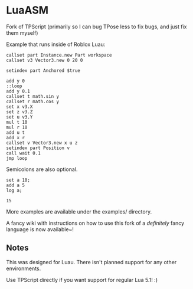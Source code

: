 # LuaASM

Fork of TPScript (primarily so I can bug TPose less to fix bugs, and just fix them myself)

Example that runs inside of Roblox Luau:
```
callset part Instance.new Part workspace
callset v3 Vector3.new 0 20 0

setindex part Anchored $true

add y 0
::loop
add y 0.1
callset t math.sin y
callset r math.cos y
set x v3.X
set z v3.Z
set u v3.Y
mul t 10
mul r 10
add u t
add x r
callset v Vector3.new x u z
setindex part Position v
call wait 0.1
jmp loop
```
Semicolons are also optional.
```
set a 10;
add a 5
log a;
```
```
15
```

More examples are available under the examples/ directory.

A fancy wiki with instructions on how to use this fork of a *definitely* fancy language is now available~!

## Notes

This was designed for Luau. There isn't planned support for any other environments.

Use TPScript directly if you want support for regular Lua 5.1! :)
